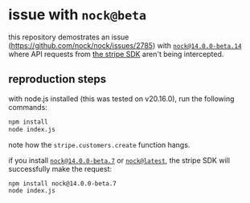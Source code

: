 # issue with `nock@beta`

this repository demostrates an issue (https://github.com/nock/nock/issues/2785) with [`nock@14.0.0-beta.14`](https://github.com/nock/nock/tree/v14.0.0-beta.14) where API requests from [the stripe SDK](https://github.com/stripe/stripe-node) aren't being intercepted.

## reproduction steps

with node.js installed (this was tested on v20.16.0), run the following commands:

```sh
npm install
node index.js
```

note how the `stripe.customers.create` function hangs.

if you install [`nock@14.0.0-beta.7`](https://github.com/nock/nock/tree/v14.0.0-beta.7) or [`nock@latest`](https://github.com/nock/nock/tree/v13.5.5), the stripe SDK will successfully make the request:

```sh
npm install nock@14.0.0-beta.7
node index.js
```

